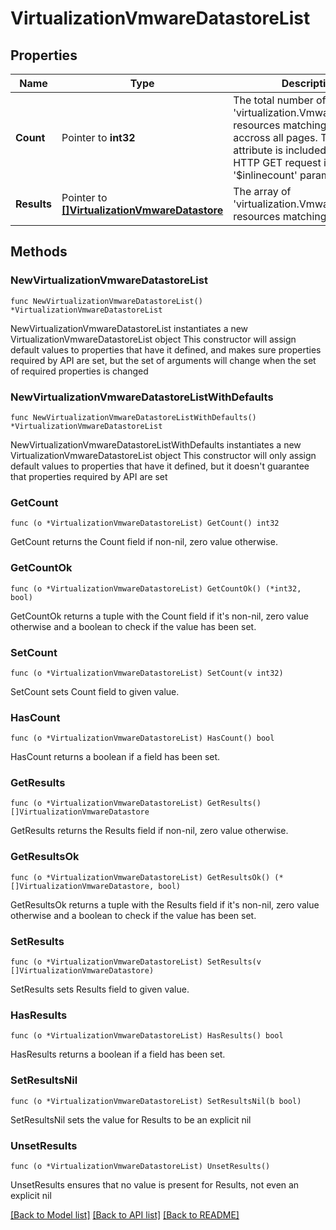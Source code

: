 # VirtualizationVmwareDatastoreList

## Properties

Name | Type | Description | Notes
------------ | ------------- | ------------- | -------------
**Count** | Pointer to **int32** | The total number of &#39;virtualization.VmwareDatastore&#39; resources matching the request, accross all pages. The &#39;Count&#39; attribute is included when the HTTP GET request includes the &#39;$inlinecount&#39; parameter. | [optional] 
**Results** | Pointer to [**[]VirtualizationVmwareDatastore**](VirtualizationVmwareDatastore.md) | The array of &#39;virtualization.VmwareDatastore&#39; resources matching the request. | [optional] 

## Methods

### NewVirtualizationVmwareDatastoreList

`func NewVirtualizationVmwareDatastoreList() *VirtualizationVmwareDatastoreList`

NewVirtualizationVmwareDatastoreList instantiates a new VirtualizationVmwareDatastoreList object
This constructor will assign default values to properties that have it defined,
and makes sure properties required by API are set, but the set of arguments
will change when the set of required properties is changed

### NewVirtualizationVmwareDatastoreListWithDefaults

`func NewVirtualizationVmwareDatastoreListWithDefaults() *VirtualizationVmwareDatastoreList`

NewVirtualizationVmwareDatastoreListWithDefaults instantiates a new VirtualizationVmwareDatastoreList object
This constructor will only assign default values to properties that have it defined,
but it doesn't guarantee that properties required by API are set

### GetCount

`func (o *VirtualizationVmwareDatastoreList) GetCount() int32`

GetCount returns the Count field if non-nil, zero value otherwise.

### GetCountOk

`func (o *VirtualizationVmwareDatastoreList) GetCountOk() (*int32, bool)`

GetCountOk returns a tuple with the Count field if it's non-nil, zero value otherwise
and a boolean to check if the value has been set.

### SetCount

`func (o *VirtualizationVmwareDatastoreList) SetCount(v int32)`

SetCount sets Count field to given value.

### HasCount

`func (o *VirtualizationVmwareDatastoreList) HasCount() bool`

HasCount returns a boolean if a field has been set.

### GetResults

`func (o *VirtualizationVmwareDatastoreList) GetResults() []VirtualizationVmwareDatastore`

GetResults returns the Results field if non-nil, zero value otherwise.

### GetResultsOk

`func (o *VirtualizationVmwareDatastoreList) GetResultsOk() (*[]VirtualizationVmwareDatastore, bool)`

GetResultsOk returns a tuple with the Results field if it's non-nil, zero value otherwise
and a boolean to check if the value has been set.

### SetResults

`func (o *VirtualizationVmwareDatastoreList) SetResults(v []VirtualizationVmwareDatastore)`

SetResults sets Results field to given value.

### HasResults

`func (o *VirtualizationVmwareDatastoreList) HasResults() bool`

HasResults returns a boolean if a field has been set.

### SetResultsNil

`func (o *VirtualizationVmwareDatastoreList) SetResultsNil(b bool)`

 SetResultsNil sets the value for Results to be an explicit nil

### UnsetResults
`func (o *VirtualizationVmwareDatastoreList) UnsetResults()`

UnsetResults ensures that no value is present for Results, not even an explicit nil

[[Back to Model list]](../README.md#documentation-for-models) [[Back to API list]](../README.md#documentation-for-api-endpoints) [[Back to README]](../README.md)



